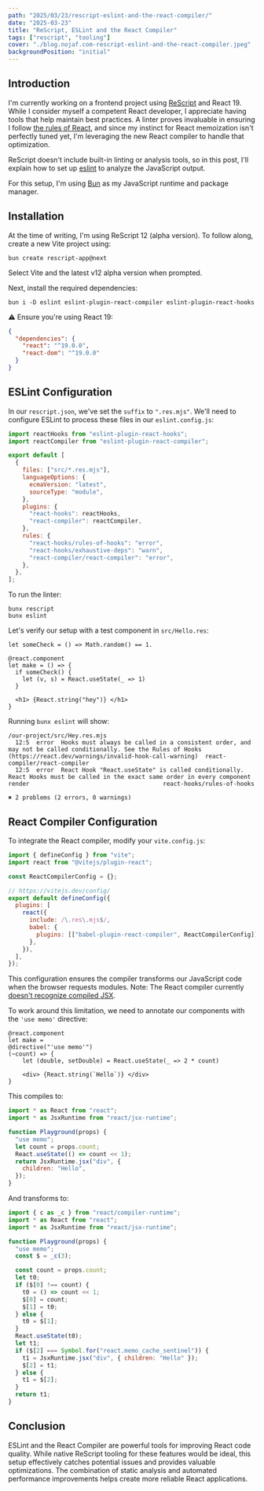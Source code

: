 ```yaml
---
path: "2025/03/23/rescript-eslint-and-the-react-compiler/"
date: "2025-03-23"
title: "ReScript, ESLint and the React Compiler"
tags: ["rescript", "tooling"]
cover: "./blog.nojaf.com-rescript-eslint-and-the-react-compiler.jpeg"
backgroundPosition: "initial"
---
```


## Introduction

I'm currently working on a frontend project using [ReScript](https://rescript-lang.org/) and React 19.
While I consider myself a competent React developer, I appreciate having tools that help maintain best practices.
A linter proves invaluable in ensuring I follow [the rules of React](https://react.dev/reference/rules/rules-of-hooks), and since my instinct for React memoization isn't perfectly tuned yet, I'm leveraging the new React compiler to handle that optimization.

ReScript doesn't include built-in linting or analysis tools, so in this post, I'll explain how to set up [eslint](https://eslint.org/) to analyze the JavaScript output.

For this setup, I'm using [Bun](https://bun.sh/) as my JavaScript runtime and package manager.

## Installation

At the time of writing, I'm using ReScript 12 (alpha version).
To follow along, create a new Vite project using:

```shell
bun create rescript-app@next
```

Select Vite and the latest v12 alpha version when prompted.

Next, install the required dependencies:

```shell
bun i -D eslint eslint-plugin-react-compiler eslint-plugin-react-hooks
```

⚠️ Ensure you're using React 19:

```json
{
  "dependencies": {
    "react": "^19.0.0",
    "react-dom": "^19.0.0"
  }
}
```

## ESLint Configuration

In our `rescript.json`, we've set the `suffix` to `".res.mjs"`. We'll need to configure ESLint to process these files in our `eslint.config.js`:

```js
import reactHooks from "eslint-plugin-react-hooks";
import reactCompiler from "eslint-plugin-react-compiler";

export default [
  {
    files: ["src/*.res.mjs"],
    languageOptions: {
      ecmaVersion: "latest",
      sourceType: "module",
    },
    plugins: {
      "react-hooks": reactHooks,
      "react-compiler": reactCompiler,
    },
    rules: {
      "react-hooks/rules-of-hooks": "error",
      "react-hooks/exhaustive-deps": "warn",
      "react-compiler/react-compiler": "error",
    },
  },
];
```

To run the linter:

```shell
bunx rescript
bunx eslint
```

Let's verify our setup with a test component in `src/Hello.res`:

```ReScript
let someCheck = () => Math.random() == 1.

@react.component
let make = () => {
  if someCheck() {
    let (v, s) = React.useState(_ => 1)
  }

  <h1> {React.string("hey")} </h1>
}
```

Running `bunx eslint` will show:

```shell
/our-project/src/Hey.res.mjs
  12:5  error  Hooks must always be called in a consistent order, and may not be called conditionally. See the Rules of Hooks (https://react.dev/warnings/invalid-hook-call-warning)  react-compiler/react-compiler
  12:5  error  React Hook "React.useState" is called conditionally. React Hooks must be called in the exact same order in every component render                                      react-hooks/rules-of-hooks

✖ 2 problems (2 errors, 0 warnings)
```

## React Compiler Configuration

To integrate the React compiler, modify your `vite.config.js`:

```js
import { defineConfig } from "vite";
import react from "@vitejs/plugin-react";

const ReactCompilerConfig = {};

// https://vitejs.dev/config/
export default defineConfig({
  plugins: [
    react({
      include: /\.res\.mjs$/,
      babel: {
        plugins: [["babel-plugin-react-compiler", ReactCompilerConfig]],
      },
    }),
  ],
});
```

This configuration ensures the compiler transforms our JavaScript code when the browser requests modules.
Note: The React compiler currently [doesn't recognize compiled JSX](https://github.com/reactwg/react-compiler/discussions/22).

To work around this limitation, we need to annotate our components with the `'use memo'` directive:

```ReScript
@react.component
let make =
@directive("'use memo'")
(~count) => {
    let (double, setDouble) = React.useState(_ => 2 * count)

    <div> {React.string(`Hello`)} </div>
}
```

This compiles to:

```js
import * as React from "react";
import * as JsxRuntime from "react/jsx-runtime";

function Playground(props) {
  "use memo";
  let count = props.count;
  React.useState(() => count << 1);
  return JsxRuntime.jsx("div", {
    children: "Hello",
  });
}
```

And transforms to:

```js
import { c as _c } from "react/compiler-runtime";
import * as React from "react";
import * as JsxRuntime from "react/jsx-runtime";

function Playground(props) {
  "use memo";
  const $ = _c(3);

  const count = props.count;
  let t0;
  if ($[0] !== count) {
    t0 = () => count << 1;
    $[0] = count;
    $[1] = t0;
  } else {
    t0 = $[1];
  }
  React.useState(t0);
  let t1;
  if ($[2] === Symbol.for("react.memo_cache_sentinel")) {
    t1 = JsxRuntime.jsx("div", { children: "Hello" });
    $[2] = t1;
  } else {
    t1 = $[2];
  }
  return t1;
}
```

## Conclusion

ESLint and the React Compiler are powerful tools for improving React code quality.
While native ReScript tooling for these features would be ideal, this setup effectively catches potential issues and provides valuable optimizations.
The combination of static analysis and automated performance improvements helps create more reliable React applications.
